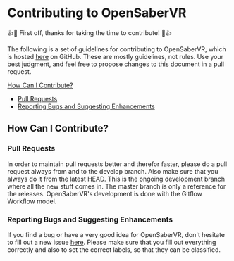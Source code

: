 # Contributing to OpenSaberVR

:+1::tada: First off, thanks for taking the time to contribute! :tada::+1:

The following is a set of guidelines for contributing to OpenSaberVR, which is hosted [here](https://github.com/isenmann/OpenSaberVR) on GitHub. These are mostly guidelines, not rules. Use your best judgment, and feel free to propose changes to this document in a pull request.

[How Can I Contribute?](#how-can-i-contribute)
  * [Pull Requests](#pull-requests)
  * [Reporting Bugs and Suggesting Enhancements](#reporting-bugs-and-suggesting-enhancements)
  
## How Can I Contribute?

### Pull Requests
In order to maintain pull requests better and therefor faster, please do a pull request always from and to the develop branch. Also make sure that you always do it from the latest HEAD. 
This is the ongoing development branch where all the new stuff comes in. The master branch is only a reference for the releases.
OpenSaberVR's development is done with the Gitflow Workflow model.

### Reporting Bugs and Suggesting Enhancements
If you find a bug or have a very good idea for OpenSaberVR, don't hesitate to fill out a new issue [here](https://github.com/isenmann/OpenSaberVR/issues/new). Please make sure that you fill out everything correctly and also to set the correct labels, so that they can be classified. 
